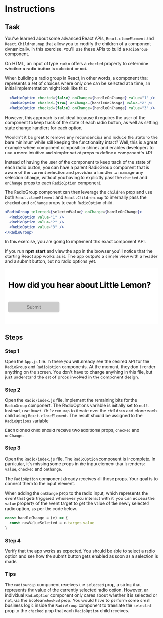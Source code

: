 # Instructions

## Task

You've learned about some advanced React APIs, `React.cloneElement` and `React.Children.map` that allow you to modify the children of a component dynamically.
In this exercise, you'll use these APIs to build a `RadioGroup` component.

On HTML, an input of type `radio` offers a `checked` property to determine whether a radio button is selected or not.

When building a radio group in React, in other words, a component that represents a set of choices where only one can be selected at a time, an initial implementation might look like this:

```jsx
  <RadioOption checked={false} onChange={handleOnChange} value="1" />
  <RadioOption checked={true} onChange={handleOnChange} value="2" />
  <RadioOption checked={false} onChange={handleOnChange} value="3" />
```

However, this approach is not ideal because it requires the user of the component to keep track of the state of each radio button,
as well as setting state change handlers for each option.

Wouldn't it be great to remove any redundancies and reduce the state to the bare minimum while still keeping the functionality intact? 
Well, this is a great example where component composition shines and enables developers to use a more intuitive and simpler set of props to define a component's API.

Instead of having the user of the component to keep track of the state of each radio button,
you can have a parent RadioGroup component that is aware of the current selection and provides a handler to manage any selection change,
without you having to explicitly pass the `checked` and `onChange` props to each `RadioOption` component.

The RadioGroup component can then leverage the `children` prop and use both `React.cloneElement` and `React.Children.map` to internally pass the `checked` and `onChange` props to each `RadioOption` child.

```jsx
<RadioGroup selected={selectedValue} onChange={handleOnChange}>
  <RadioOption value="1" />
  <RadioOption value="2" />
  <RadioOption value="3" />
</RadioGroup>
```

In this exercise, you are going to implement this exact component API.

If you run **npm start** and view the app in the browser you'll notice that the starting React app works as is.
The app outputs a simple view with a header and a submit button, but no radio options yet.

![Alt text](images/image1.png)

## Steps

### **Step 1**

Open the `App.js` file. In there you will already see the desired API for the `RadioGroup` and `RadioOption` components.
At the moment, they don't render anything on the screen. You don't have to change anything in this file, but just understand the set of props involved in the component design.

### **Step 2**

Open the `Radio/index.js` file. Implement the remaining bits for the `RadioGroup` component. The RadioOptions variable is initially set to `null`.
Instead, use `React.Children.map` to iterate over the `children` and clone each child using `React.cloneElement`. The result should be assigned to the `RadioOptions` variable.

Each cloned child should receive two additional props, `checked` and `onChange`.

### **Step 3**

Open the `Radio/index.js` file. The `RadioOption` component is incomplete. In particular, it's missing some props in the input element that it renders: `value`, `checked` and `onChange`.

The `RadioOption` component already receives all those props. Your goal is to connect them to the input element.

When adding the `onChange` prop to the radio input, which represents the event that gets triggered whenever you interact with it, you can access the `value` property of the event target to get the value of the newly selected radio option, as per the code below.

```jsx
const handleChange = (e) => {
  const newValueSelected = e.target.value
}
```

### **Step 4**

Verify that the app works as expected. You should be able to select a radio option and see how the submit button gets enabled as soon as a selection is made.

### **Tips**
The `RadioGroup` component receives the `selected` prop, a string that represents the value of the currently selected radio option.
However, an individual `RadioOption` component only cares about whether it is selected or not, via the boolean`checked` prop.
You would have to perform some small business logic inside the `RadioGroup` component to translate the `selected` prop to the `checked` prop that each `RadioOption` child receives.
